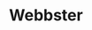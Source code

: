 ---
title: Webbster
summary: "Utility to transform raw James Webb Space Telescope data into viewable color images"
weight: 10
resources:
  - name: thumb
    src: webbster-thumb.svg
    params:
      alt: Artistic vector interpretation of the Southern Ring Nebula, exploding outwards from a central star.
  - name: hero
    src: webbster-hero.svg
    params:
      alt: Artistic vector interpretation of the Southern Ring Nebula, exploding outwards from a central star.
links:
    - title: GitHub Repository
      url: https://github.com/evoth/webbster
---
